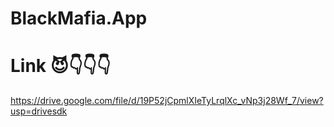 # BlackMafia.App

# Link 😈👇👇👇
https://drive.google.com/file/d/19P52jCpmlXIeTyLrqlXc_vNp3j28Wf_7/view?usp=drivesdk
